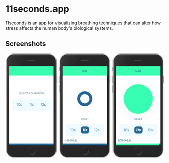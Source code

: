 # 11seconds.app

11seconds is an app for visualizing breathing techniques that can alter how stress affects the human body's biological systems.

## Screenshots

![Screenshot](/screenshot.png?raw=true)